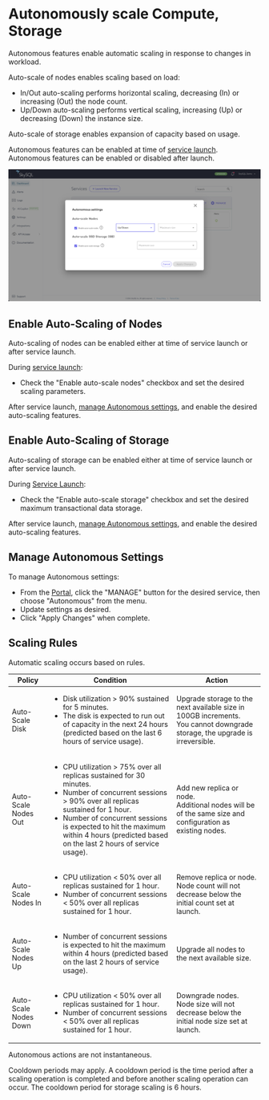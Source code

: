 # Autonomously scale Compute, Storage

Autonomous features enable automatic scaling in response to changes in workload.

Auto-scale of nodes enables scaling based on load:

- In/Out auto-scaling performs horizontal scaling, decreasing (In) or increasing (Out) the node count.
- Up/Down auto-scaling performs vertical scaling, increasing (Up) or decreasing (Down) the instance size.

Auto-scale of storage enables expansion of capacity based on usage.

Autonomous features can be enabled at time of [service launch](<../Portal features/Launch page/>).
Autonomous features can be enabled or disabled after launch.

![autonomous.png](autonomous.png)

## Enable Auto-Scaling of Nodes

Auto-scaling of nodes can be enabled either at time of service launch or after service launch.

During [service launch](<../Portal features/Launch page/>):

- Check the "Enable auto-scale nodes" checkbox and set the desired scaling parameters.

After service launch, [manage Autonomous settings](#manage-autonomous-settings), and enable the desired auto-scaling features.

## Enable Auto-Scaling of Storage

Auto-scaling of storage can be enabled either at time of service launch or after service launch.

During [Service Launch](<../Portal features/Launch page/>):

- Check the "Enable auto-scale storage" checkbox and set the desired maximum transactional data storage.

After service launch, [manage Autonomous settings](#manage-autonomous-settings), and enable the desired auto-scaling features.

## Manage Autonomous Settings

To manage Autonomous settings:

- From the [Portal](<../Portal features/>), click the "MANAGE" button for the desired service,
    then choose "Autonomous" from the menu.
- Update settings as desired.
- Click "Apply Changes" when complete.

## Scaling Rules

Automatic scaling occurs based on rules.

| Policy                | Condition | Action |
|-----------------------|-----------|--------|
| Auto-Scale Disk       | <ul><li>Disk utilization > 90% sustained for 5 minutes.</li><li>The disk is expected to run out of capacity in the next 24 hours (predicted based on the last 6 hours of service usage).</li></ul> | Upgrade storage to the next available size in 100GB increments.<br />You cannot downgrade storage, the upgrade is irreversible. |
| Auto-Scale Nodes Out  | <ul><li>CPU utilization > 75% over all replicas sustained for 30 minutes.</li><li>Number of concurrent sessions > 90% over all replicas sustained for 1 hour.</li><li>Number of concurrent sessions is expected to hit the maximum within 4 hours (predicted based on the last 2 hours of service usage).</li></ul> | Add new replica or node.<br />Additional nodes will be of the same size and configuration as existing nodes. |
| Auto-Scale Nodes In   | <ul><li>CPU utilization < 50% over all replicas sustained for 1 hour.</li><li>Number of concurrent sessions < 50% over all replicas sustained for 1 hour.</li></ul> | Remove replica or node.<br />Node count will not decrease below the initial count set at launch. |
| Auto-Scale Nodes Up   | <ul><li>Number of concurrent sessions is expected to hit the maximum within 4 hours (predicted based on the last 2 hours of service usage).</li></ul> | Upgrade all nodes to the next available size. |
| Auto-Scale Nodes Down | <ul><li>CPU utilization < 50% over all replicas sustained for 1 hour.</li><li>Number of concurrent sessions < 50% over all replicas sustained for 1 hour.</li></ul> | Downgrade nodes.<br />Node size will not decrease below the initial node size set at launch. |

Autonomous actions are not instantaneous.

Cooldown periods may apply. A cooldown period is the time period after a scaling operation is completed
and before another scaling operation can occur. The cooldown period for storage scaling is 6 hours.
